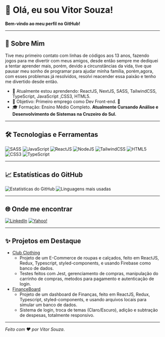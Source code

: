 # 👋 Olá, eu sou Vitor Souza!

**Bem-vindo ao meu perfil no GitHub!**

---

## 🚀 Sobre Mim

Tive meu primeiro contato com linhas de códigos aos 13 anos, fazendo jogos para me divertir com meus amigos, desde então sempre me dediquei a tentar aprender mais, porém, devido a circunstâncias da vida, tive que pausar meu sonho de programar para ajudar minha família, porém,agora, com esses problemas já resolvidos, resolvi reacender essa paixão e tenho me divertido desde então.

- 🌱 Atualmente estou aprendendo: ReactJS, NextJS, SASS, TailwindCSS, TypeScript, JavaScript ,CSS3, HTML5.
- 🎯 Objetivo: Primeiro emprego como Dev Front-end. 💼
- 🎓 Formação: Ensino Médio Completo.
  **Atualmente Cursando Análise e Desenvolvimento de Sistemas na Cruzeiro do Sul.**

---

## 🛠️ Tecnologias e Ferramentas

![SASS](https://img.shields.io/badge/SASS-hotpink.svg?style=flat-square&logo=SASS&logoColor=white) ![JavaScript](https://img.shields.io/badge/-JavaScript-F7DF1E?style=flat-square&logo=javascript&logoColor=black) ![ReactJS](https://img.shields.io/badge/-React-61DAFB?style=flat-square&logo=react&logoColor=black) ![NodeJS](https://img.shields.io/badge/-Node.js-339933?style=flat-square&logo=node.js&logoColor=white) ![TailwindCSS](https://img.shields.io/badge/tailwindcss-%2338B2AC.svg?style=flat-square&logo=tailwindcss&logoColor=white) ![HTML5](https://img.shields.io/badge/html5-e34f26.svg?style=flat-square&logo=HTML5&logoColor=white) ![CSS3](https://img.shields.io/badge/CSS3-1572B6?style=flat-square&logo=css3&logoColor=white) ![TypeScript](https://img.shields.io/badge/TypeScript-007ACC?style=flat-square&logo=typescript&logoColor=white)

---

## 📈 Estatísticas do GitHub

![Estatísticas do GitHub](https://github-readme-stats.vercel.app/api?username=vitoorsouzaa1&show_icons=true&theme=radical)
![Linguagens mais usadas](https://github-readme-stats.vercel.app/api/top-langs/?username=vitoorsouzaa1&layout=compact&theme=radical)

---

## 🌐 Onde me encontrar

[![LinkedIn](https://img.shields.io/badge/linkedin-%230077B5.svg?style=flat-square&logo=linkedin&logoColor=white)](https://www.linkedin.com/in/vitor-souza-827938192/) [![Yahoo!](https://img.shields.io/badge/Yahoo!-6001D2?style=flat-square&logo=Yahoo!&logoColor=white)](mailto:vitor.souza407@yahoo.com.br)

---

## ✨ Projetos em Destaque

- [Club Clothing](https://github.com/vitoorsouzaa1/club-clothing-frontend)
  - Projeto de um E-Commerce de roupas e calçados, feito em ReactJS, Redux, Typescript, styled-components, e usando Firebase como banco de dados.
  - Testes feitos com Jest, gerenciamento de compras, manipulação do carrinho de compras, metodos para pagamento e autenticação de login.
- [FinanceBoard](https://github.com/vitoorsouzaa1/react-typescript-dashboard)
  - Projeto de um dashboard de Finanças, feito em ReactJS, Redux, Typescript, styled-components, e usando arquivos locais para simular um banco de dados.
  - Sistema de login, troca de temas (Claro/Escuro), adição e subtração de despesas, totalmente responsivo.

---

_Feito com ❤️ por Vitor Souza_.
